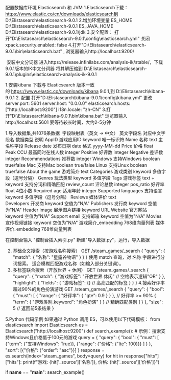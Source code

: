 配置数据库环境
Elasticsearch 和 JVM
1.Elasticsearch下载：https://www.elastic.co/cn/downloads/elasticsearch到 
D:\Elistasearch\elasticsearch-9.0.1
2.增加环境变量
ES_HOME D:\Elistasearch\elasticsearch-9.0.1
ES_JAVA_HOME D:\Elistasearch\elasticsearch-9.0.1\jdk
3.安全配置：
打开"D:\Elistasearch\elasticsearch-9.0.1\config\elasticsearch.yml"
关闭 xpack.security.enabled: false
4.打开"D:\Elistasearch\elasticsearch-9.0.1\bin\elasticsearch.bat" ,
浏览器输入http://localhost:9200/

 安装中文分词器
进入https://release.infinilabs.com/analysis-ik/stable/，下载9.0.1版本的IK中文分词器
将其解压缩到
D:\Elistasearch\elasticsearch-9.0.1\plugins\elasticsearch-analysis-ik-9.0.1

1.安装kibana
下载与 Elasticsearch 版本一致的 https://www.elastic.co/downloads/kibana 9.0.1,到
D:\Elistasearch\kibana-9.0.1
2. 配置
打开"D:\Elistasearch\kibana-9.0.1\config\kibana.yml"
更改
server.port: 5601
server.host: "0.0.0.0"
elasticsearch.hosts: ["http://localhost:9200"]
i18n.locale: "zh-CN" 
3.打开"D:\Elistasearch\kibana-9.0.1\bin\kibana.bat"
浏览器输入http://localhost:5601
要等待较长时间，大约2-5分钟



1.导入数据集,共1076条数据
 字段映射表（英文 → 中文）
英文字段名	对应中文字段名	数据类型	说明
AppID	游戏应用ID	keyword	唯一标识符
Name	名称	text	主名称字段
Release date	发布日期	date	格式 yyyy-MM-dd
Price	价格	float	
Peak CCU	最高同时在线人数	integer	
Positive	好评数	integer	
Negative	差评数	integer	
Recommendations	推荐数	integer	
Windows	支持Windows	boolean	true/false
Mac	支持Mac	boolean	true/false
Linux	支持Linux	boolean	true/false
About the game 游戏简介 text
Categories	游戏类别	keyword	多值字段（逗号分隔）
Genres	玩法类型	keyword	多值字段
Tags	游戏标签	text + keyword	支持分词和精确匹配
review_count	评论总数	integer	
pos_ratio	好评率	float	4位小数
Required age	适用年龄	integer	
Supported languages	支持语言	keyword	多值字段（逗号分隔）
Reviews	媒体评价	text	
Developers	开发商	keyword	空值为"N/A"
Publishers	发行商	keyword	空值为"N/A"
Header image	展示图片链接	keyword	URL
Website	官方网站	keyword	空值为"N/A"
Support email	支持邮箱	keyword	空值为"N/A"
Movies	宣传视频链接	keyword	空值为"N/A"
游戏简介_embedding 768维向量列表 
媒体评价_embedding 768维向量列表

在控制台输入 "控制台插入索引.py"
新建"导入数据.py"，运行，导入数据

2. 基础全文搜索（按游戏名称搜索）
GET /steam_games/_search
{
  "query": {
    "match": {
      "名称": "星露谷物语"
    }
  }
}
使用 match 查询，对 名称 字段进行分词搜索。
适合模糊匹配游戏名称（如输入部分关键词）。
3. 多标签联合搜索（开放世界 + 休闲）
GET /steam_games/_search
{
  "query": {
    "match": {
      "游戏标签": "开放世界 休闲"  // 空格表示逻辑"OR"
    }
  },
  "highlight": {
    "fields": {
      "游戏标签": {}  // 高亮匹配的标签
    }
  }
}
4.搜索好评率超过90%的角色扮演游戏
GET /steam_games/_search
{
  "query": {
    "bool": {
      "must": [
        { "range": { "好评率": { "gte": 0.9 } } },   // 好评率 >= 90%
        { "term": { "游戏类别.keyword": "角色扮演" } }  // 精确匹配类别
      ]
    }
  },
  "size": 5  // 返回前5条结果
}

5.Python 代码示例
如果通过 Python 调用 ES，可以使用以下代码模板：
from elasticsearch import Elasticsearch
es = Elasticsearch("http://localhost:9200")
def search_example():
    # 示例：搜索支持Windows且价格低于100元的游戏
    query = {
        "query": {
            "bool": {
                "must": [
                    {"term": {"支持Windows": True}},
                    {"range": {"价格": {"lte": 100}}}
                ]
            }
        },
        "sort": [{"价格": {"order": "asc"}}]
    }
    response = es.search(index="steam_games", body=query)
    for hit in response["hits"]["hits"]:
        print(f"游戏: {hit['_source']['名称']}, 价格: {hit['_source']['价格']}")

if __name__ == "__main__":
    search_example()




 
 

